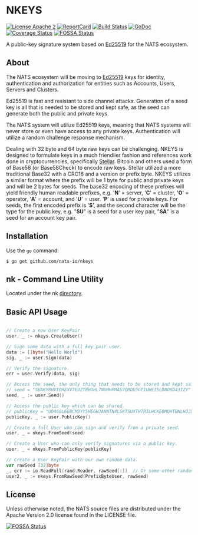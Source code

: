 # NKEYS

[![License Apache 2](https://img.shields.io/badge/License-Apache2-blue.svg)](https://www.apache.org/licenses/LICENSE-2.0)
[![ReportCard](http://goreportcard.com/badge/nats-io/nkeys)](http://goreportcard.com/report/nats-io/nkeys)
[![Build Status](https://travis-ci.org/nats-io/nkeys.svg?branch=master)](http://travis-ci.org/nats-io/nkeys)
[![GoDoc](http://godoc.org/github.com/nats-io/nkeys?status.svg)](http://godoc.org/github.com/nats-io/nkeys)
[![Coverage Status](https://coveralls.io/repos/github/nats-io/nkeys/badge.svg?branch=master&service=github)](https://coveralls.io/github/nats-io/nkeys?branch=master)
[![FOSSA Status](https://app.fossa.io/api/projects/git%2Bgithub.com%2Fnats-io%2Fnkeys.svg?type=shield)](https://app.fossa.io/projects/git%2Bgithub.com%2Fnats-io%2Fnkeys?ref=badge_shield)

A public-key signature system based on [Ed25519](https://ed25519.cr.yp.to/) for the NATS ecosystem.

## About

The NATS ecosystem will be moving to [Ed25519](https://ed25519.cr.yp.to/) keys for identity, authentication and authorization for entities such as Accounts, Users, Servers and Clusters.

Ed25519 is fast and resistant to side channel attacks. Generation of a seed key is all that is needed to be stored and kept safe, as the seed can generate both the public and private keys.

The NATS system will utilize Ed25519 keys, meaning that NATS systems will never store or even have access to any private keys. Authentication will utilize a random challenge response mechanism.

Dealing with 32 byte and 64 byte raw keys can be challenging. NKEYS is designed to formulate keys in a much friendlier fashion and references work done in cryptocurrencies, specifically [Stellar](https://www.stellar.org/).	Bitcoin and others used a form of Base58 (or Base58Check) to encode raw keys. Stellar utilized a more traditional Base32 with a CRC16 and a version or prefix byte. NKEYS utilizes a similar format where the prefix will be 1 byte for public and private keys and will be 2 bytes for seeds. The base32 encoding of these prefixes will yield friendly human readable prefixes, e.g. '**N**' = server, '**C**' = cluster, '**O**' = operator, '**A**' = account, and '**U**' = user. '**P**' is used for private keys. For seeds, the first encoded prefix is '**S**', and the second character will be the type for the public key, e.g. "**SU**" is a seed for a user key pair, "**SA**" is a seed for an account key pair.

## Installation

Use the `go` command:

	$ go get github.com/nats-io/nkeys

## nk - Command Line Utility

Located under the nk [directory](https://github.com/nats-io/nkeys/tree/master/nk).

## Basic API Usage
```go

// Create a new User KeyPair
user, _ := nkeys.CreateUser()

// Sign some data with a full key pair user.
data := []byte("Hello World")
sig, _ := user.Sign(data)

// Verify the signature.
err = user.Verify(data, sig)

// Access the seed, the only thing that needs to be stored and kept safe.
// seed = "SUAKYRHVIOREXV7EUZTBHUHL7NUMHPMAS7QMDU3GTIUWEI5LDNOXD43IZY"
seed, _ := user.Seed()

// Access the public key which can be shared.
// publicKey = "UD466L6EBCM3YY5HEGHJANNTN4LSKTSUXTH7RILHCKEQMQHTBNLHJJXT"
publicKey, _ := user.PublicKey()

// Create a full User who can sign and verify from a private seed.
user, _ = nkeys.FromSeed(seed)

// Create a User who can only verify signatures via a public key.
user, _ = nkeys.FromPublicKey(publicKey)

// Create a User KeyPair with our own random data.
var rawSeed [32]byte
_, err := io.ReadFull(rand.Reader, rawSeed[:])  // Or some other random source.
user2, _ := nkeys.FromRawSeed(PrefixByteUser, rawSeed)

```

## License

Unless otherwise noted, the NATS source files are distributed
under the Apache Version 2.0 license found in the LICENSE file.


[![FOSSA Status](https://app.fossa.io/api/projects/git%2Bgithub.com%2Fnats-io%2Fnkeys.svg?type=large)](https://app.fossa.io/projects/git%2Bgithub.com%2Fnats-io%2Fnkeys?ref=badge_large)
